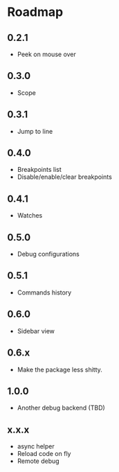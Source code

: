 # Roadmap

## 0.2.1
* Peek on mouse over

## 0.3.0
* Scope

## 0.3.1
* Jump to line

## 0.4.0
* Breakpoints list
* Disable/enable/clear breakpoints

## 0.4.1
* Watches

## 0.5.0
* Debug configurations

## 0.5.1
* Commands history

## 0.6.0
* Sidebar view

## 0.6.x
* Make the package less shitty.

## 1.0.0
* Another debug backend (TBD)

## x.x.x
* async helper
* Reload code on fly
* Remote debug
